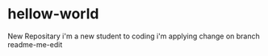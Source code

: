 # hellow-world
New Repositary
i'm a new student to coding
i'm applying change on branch readme-me-edit
